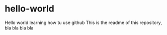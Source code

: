 # hello-world
Hello world learning how tu use github
This is the readme of this repository, bla bla bla bla

